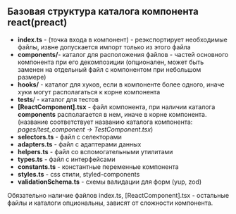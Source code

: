 ## Базовая структура каталога компонента react(preact)

- **index.ts** - (точка входа в компонент) - реэкспортирует необходимые файлы, извне допускается импорт только из этого файла
- **components/**- каталог для расположения файлов - частей основного компонента при его декомпозиции (опционален, может быть заменен на отдельный файл с компонентом при небольшом размере)
- **hooks/** - каталог для хуков, если в компоненте более одного, иначе хуки могут располагаться к корне компонента
- __tests__/ - каталог для тестов
- **[ReactComponent].tsx** - файл компонента, при наличии каталога **components** располагается в нем, иначе в корне компонента. (название соответствует названию каталога компонента: *pages/test_component -> TestComponent.tsx*)
- **selectors.ts** - файл с селекторами
- **adapters.ts** - файл с адаптерами данных
- **helpers.ts** - файл со вспомогательными утилитами
- **types.ts** - файл с интерфейсами
- **constants.ts** - константные переменные компонента
- **styles.ts** - css стили, styled-components
- **validationSchema.ts** - схемы валидации для форм (yup, zod)

Обязательно наличие файлов index.ts, [ReactComponent].tsx - остальные файлы и каталоги опциональны, зависят от сложности компонента.